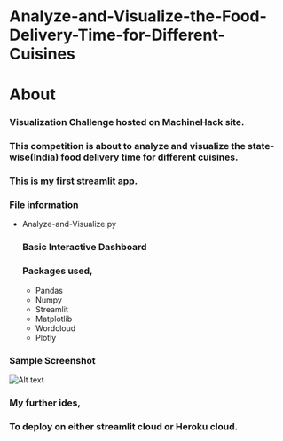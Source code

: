 # Analyze-and-Visualize-the-Food-Delivery-Time-for-Different-Cuisines

# About

### Visualization Challenge hosted on MachineHack site.

### This competition is about to analyze and visualize the state-wise(India) food delivery time for different cuisines.

### This is my first streamlit app.

### File information
 * Analyze-and-Visualize.py
    ### Basic Interactive Dashboard
    ### Packages used,
      * Pandas
      * Numpy
      * Streamlit
      * Matplotlib
      * Wordcloud
      * Plotly
    
### Sample Screenshot
![Alt text](relative/path/to/img.jpg?raw=true "Title")


### My further ides,
  ### To deploy on either streamlit cloud or Heroku cloud.
